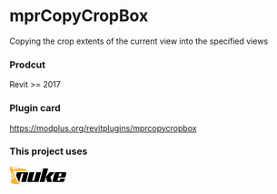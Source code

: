 # mprCopyCropBox
Copying the crop extents of the current view into the specified views
### Prodcut ###
Revit >= 2017
### Plugin card ###
https://modplus.org/revitplugins/mprcopycropbox
### This project uses

[<img align="left" src="https://raw.githubusercontent.com/ModPlus-Software/Documentation/master/Images/nuke-logo-small.png" />](https://nuke.build/)
